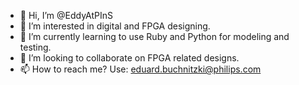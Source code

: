 - 👋 Hi, I’m @EddyAtPInS
- 👀 I’m interested in digital and FPGA designing.
- 🌱 I’m currently learning to use Ruby and Python for modeling and testing.
- 💞️ I’m looking to collaborate on FPGA related designs.
- 📫 How to reach me? Use: eduard.buchnitzki@philips.com

<!---
EddyAtPInS/EddyAtPInS is a ✨ special ✨ repository because its `README.md` (this file) appears on your GitHub profile.
You can click the Preview link to take a look at your changes.
--->
